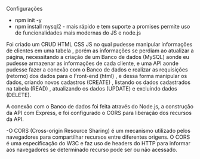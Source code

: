 Configurações

- npm init -y
- npm install mysql2 - mais rápido e tem suporte a promises permite uso de funcionalidades mais modernas do JS e node.js

Foi criado um CRUD HTML CSS JS no qual pudesse manipular informações de clientes em uma tabela , porém as informações se perdiam ao atualizar a página, necessitando a criação de um Banco de dados (MySQL) aonde eu pudesse armazenar as informações de cada cliente, e uma API aonde pudesse fazer a conexão com o Banco de dados e realizar as requisições (retorno) dos dados para o Front-end (html) , e dessa forma manipular os dados, criando novos cadastros (CREATE) , listando os dados cadastrados na tabela (READ) , atualizando os dados (UPDATE) e excluindo dados (DELETE).

A conexão com o Banco de dados foi feita através do Node.js, a construção da API com Express, e foi configurado o CORS para liberação dos recursos da API.

-O CORS (Cross-origin Resource Sharing) é um mecanismo utilizado pelos navegadores para compartilhar recursos entre diferentes origens. O CORS é uma especificação do W3C e faz uso de headers do HTTP para informar aos navegadores se determinado recurso pode ser ou não acessado.